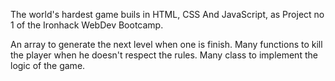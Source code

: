The world's hardest game buils in HTML, CSS And JavaScript, as Project no 1 of the Ironhack WebDev Bootcamp.

An array to generate the next level when one is finish.
Many functions to kill the player when he doesn't respect the rules.
Many class to implement the logic of the game.
